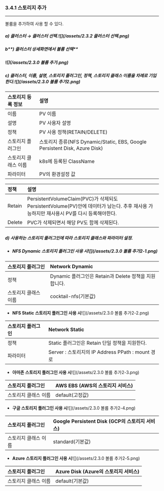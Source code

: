 ### 3.4.1 스토리지 추가

---

볼륨을 추가하여 사용 할 수 있다.

##### **a\)    클러스터 **→** 클러스터 선택.**![](/assets/2.3.2 클러스터 선택.png)

##### b**\)    클러스터 상세화면에서  볼륨 선택**

##### ![](/assets/2.3.0 볼륨 추가.png)

##### c\)    클러스터, 이름, 설명, 스토리지 플러그인, 정책, 스토리지 클래스 이름을 차례로 기입한다.![](/assets/2.3.0 볼륨 추가2.png)

| **스토리지 등록 정보** | **설명** |
| :--- | :--- |
| 이름 | PV 이름 |
| 설명 | PV 사용자 설명 |
| 정책 | PV 사용 정책\(RETAIN/DELETE\) |
| 스토리지 플러그인 | 스토리지 종류\(NFS Dynamic/Static, EBS, Google Persistent Disk, Azure Disk\) |
| 스토리지 클래스 이름 | k8s에 등록된 ClassName |
| 파라미터 | PV의 환경설정 값 |

| **정책** | **설명** |
| :--- | :--- |
| Retain | PersistentVolumeClaim\(PVC\)가 삭제되도 PersistentVolume\(PV\)안에 데이터가 남는다. 추후 재사용 가능하지만 재사용시 PV를 다시 등록해야한다. |
| Delete | PVC가 삭제되면서 해당 PV도 함께 삭제된다. |

##### 

##### d\)   사용하는 스토리지 플러그인에 따라 스토리지 클래스와 파라미터 설정.

* ##### NFS Dynamic 스토리지 플러그인 사용 시![](/assets/2.3.0 볼륨 추가2-1.png)

| 스토리지 플러그인 | Network Dynamic |
| :--- | :--- |
| 정책 | Dynamic 플러그인은 Retain과 Delete 정책을 지원합니다. |
| 스토리지 클래스 이름 | cocktail-nfs\(기본값\) |

* **NFS Static 스토리지 플러그인 사용 시**![](/assets/2.3.0 볼륨 추가2-2.png)

| 스토리지 플러그인 | Network Static |
| :--- | :--- |
| 정책 | Static 플러그인은 Retain 단일 정책을 지원한다. |
| 파라미터 | Server : 스토리지의 IP Address                                                   PPath :  mount 경로 |

* **아마존 스토리지 플러그인 사용 시**![](/assets/2.3.0 볼륨 추가2-3.png)

| 스토리지 플러그인 | AWS EBS \(AWS의 스토리지 서비스\) |
| :--- | :--- |
| 스토리지 클래스 이름 | default\(고정값\) |

* **구글 스토리지 플러그인 사용 시**![](/assets/2.3.0 볼륨 추가2-4.png)

| 스토리지 플러그인 | Google Persistent Disk \(GCP의 스토리지 서비스\) |
| :--- | :--- |
| 스토리지 클래스 이름 | standard\(기본값\) |

* **Azure 스토리지 플러그인 사용 시**![](/assets/2.3.0 볼륨 추가2-5.png)

| 스토리지 플러그인 | Azure Disk \(Azure의 스토리지 서비스\) |
| :--- | :--- |
| 스토리지 클래스 이름 | default\(기본값\) |



